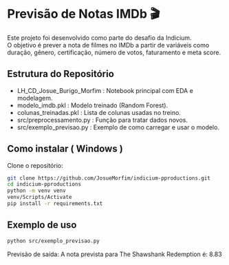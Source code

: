 # Previsão de Notas IMDb 🎬

Este projeto foi desenvolvido como parte do desafio da Indicium.  
O objetivo é prever a nota de filmes no IMDb a partir de variáveis como duração, gênero, certificação, número de votos, faturamento e meta score.

## Estrutura do Repositório
- LH_CD_Josue_Burigo_Morfim : Notebook principal com EDA e modelagem.
- modelo_imdb.pkl :  Modelo treinado (Random Forest).
- colunas_treinadas.pkl : Lista de colunas usadas no treino.
- src/preprocessamento.py : Função para tratar dados novos.
- src/exemplo_previsao.py : Exemplo de como carregar e usar o modelo.

## Como instalar ( Windows )
Clone o repositório:
```bash
git clone https://github.com/JosueMorfim/indicium-pproductions.git
cd indicium-pproductions
python -m venv venv
venv/Scripts/Activate
pip install -r requirements.txt
```
## Exemplo de uso

```bash
python src/exemplo_previsao.py
```
Previsão de saída: A nota prevista para The Shawshank Redemption é: 8.83

